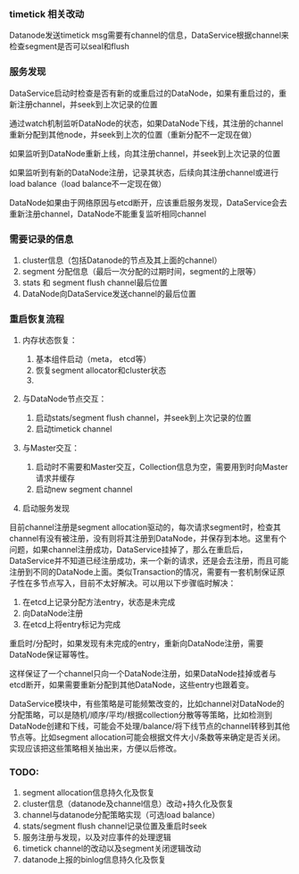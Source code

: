 ### timetick 相关改动

Datanode发送timetick msg需要有channel的信息，DataService根据channel来检查segment是否可以seal和flush



### 服务发现

DataService启动时检查是否有新的或重启过的DataNode，如果有重启过的，重新注册channel，并seek到上次记录的位置

通过watch机制监听DataNode的状态，如果DataNode下线，其注册的channel重新分配到其他node，并seek到上次的位置（重新分配不一定现在做）

如果监听到DataNode重新上线，向其注册channel，并seek到上次记录的位置

如果监听到有新的DataNode注册，记录其状态，后续向其注册channel或进行load balance（load balance不一定现在做）

DataNode如果由于网络原因与etcd断开，应该重启服务发现，DataService会去重新注册channel，DataNode不能重复监听相同channel

### 需要记录的信息

1. cluster信息（包括Datanode的节点及其上面的channel）
2. segment 分配信息（最后一次分配的过期时间，segment的上限等）
3. stats 和 segment flush channel最后位置
4. DataNode向DataService发送channel的最后位置

### 重启恢复流程

1. 内存状态恢复：
   1. 基本组件启动（meta， etcd等）
   2. 恢复segment allocator和cluster状态
   3. 
2. 与DataNode节点交互：
   1. 启动stats/segment flush channel，并seek到上次记录的位置
   2. 启动timetick channel

3. 与Master交互：
   1. 启动时不需要和Master交互，Collection信息为空，需要用到时向Master请求并缓存
   2. 启动new segment channel

4. 启动服务发现

目前channel注册是segment allocation驱动的，每次请求segment时，检查其channel有没有被注册，没有则将其注册到DataNode，并保存到本地。这里有个问题，如果channel注册成功，DataService挂掉了，那么在重启后，DataService并不知道已经注册成功，来一个新的请求，还是会去注册，而且可能注册到不同的DataNode上面。类似Transaction的情况，需要有一套机制保证原子性在多节点写入，目前不太好解决。可以用以下步骤临时解决：

1. 在etcd上记录分配方法entry，状态是未完成
2. 向DataNode注册
3. 在etcd上将entry标记为完成

重启时/分配时，如果发现有未完成的entry，重新向DataNode注册，需要DataNode保证幂等性。

这样保证了一个channel只向一个DataNode注册，如果DataNode挂掉或者与etcd断开，如果需要重新分配到其他DataNode，这些entry也跟着变。



DataService模块中，有些策略是可能频繁改变的，比如channel对DataNode的分配策略，可以是随机/顺序/平均/根据collection分散等等策略，比如检测到DataNode创建和下线，可能会不处理/balance/将下线节点的channel转移到其他节点等。比如segment allocation可能会根据文件大小/条数等来确定是否关闭。实现应该把这些策略相关抽出来，方便以后修改。



### TODO:

1. segment allocation信息持久化及恢复
2. cluster信息（datanode及channel信息）改动+持久化及恢复
3. channel与datanode分配策略实现（可选load balance）
4. stats/segment flush channel记录位置及重启时seek 
5. 服务注册与发现，以及对应事件的处理逻辑
6. timetick channel的改动以及segment关闭逻辑改动
7. datanode上报的binlog信息持久化及恢复 

